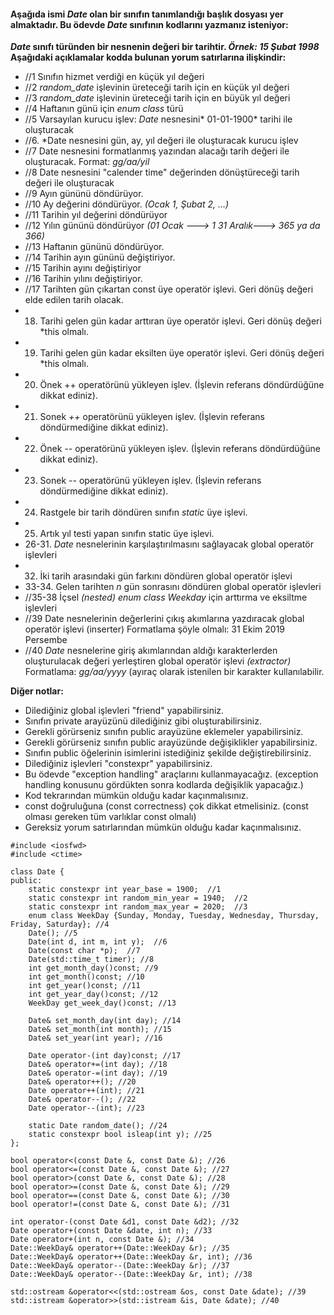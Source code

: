 #### Aşağıda ismi *Date* olan bir sınıfın tanımlandığı başlık dosyası yer almaktadır. Bu ödevde *Date* sınıfının kodlarını yazmanız isteniyor:

__*Date* sınıfı türünden bir nesnenin değeri bir tarihtir. *Örnek: 15 Şubat 1998*__
__Aşağıdaki açıklamalar kodda bulunan yorum satırlarına ilişkindir:__

+ //1 Sınıfın hizmet verdiği en küçük yıl değeri
+ //2 *random_date* işlevinin üreteceği tarih için en küçük yıl değeri
+ //3 *random_date* işlevinin üreteceği tarih için en büyük yıl değeri
+ //4 Haftanın günü için *enum class* türü
+ //5 Varsayılan kurucu işlev: *Date* nesnesini* 01-01-1900* tarihi ile oluşturacak
+ //6. *Date nesnesini gün, ay, yıl değeri ile oluşturacak kurucu işlev
+ //7 Date nesnesini formatlanmış  yazından alacağı tarih değeri ile oluşturacak. Format: *gg/aa/yil*
+ //8 Date nesnesini "calender time" değerinden dönüştüreceği tarih değeri ile oluşturacak
+ //9 Ayın gününü döndürüyor.
+ //10 Ay değerini döndürüyor. *(Ocak 1, Şubat 2, ...)*
+ //11 Tarihin yıl değerini döndürüyor
+ //12 Yılın gününü döndürüyor *(01 Ocak ---> 1   31 Aralık---> 365 ya da 366)*
+ //13 Haftanın gününü döndürüyor.
+ //14 Tarihin ayın gününü değiştiriyor.
+ //15 Tarihin ayını değiştiriyor
+ //16 Tarihin yılını değiştiriyor.
+ //17 Tarihten gün çıkartan const üye operatör işlevi. Geri dönüş değeri elde edilen tarih olacak.
+ 18) Tarihi gelen gün kadar arttıran üye operatör işlevi. Geri dönüş değeri *this olmalı.
+ 19) Tarihi gelen gün kadar eksilten üye operatör işlevi. Geri dönüş değeri *this olmalı.
+ 20) Önek ++ operatörünü yükleyen işlev. (İşlevin referans döndürdüğüne dikkat ediniz). 
+ 21) Sonek *++* operatörünü yükleyen işlev. (İşlevin referans döndürmediğine dikkat ediniz). 
+ 22) Önek *--* operatörünü yükleyen işlev. (İşlevin referans döndürdüğüne dikkat ediniz). 
+ 23) Sonek *--* operatörünü yükleyen işlev. (İşlevin referans döndürmediğine dikkat ediniz). 
+ 24) Rastgele bir tarih döndüren sınıfın *static* üye işlevi.
+ 25) Artık yıl testi yapan sınıfın static üye işlevi.
+ 26-31. *Date* nesnelerinin karşılaştırılmasını sağlayacak global operatör işlevleri
+ 32. İki tarih arasındaki gün farkını döndüren global operatör işlevi
+ 33-34. Gelen tarihten *n* gün sonrasını döndüren global operatör işlevleri
+ //35-38 İçsel *(nested) enum class Weekday* için arttırma ve eksiltme işlevleri
+ //39 Date nesnelerinin değerlerini çıkış akımlarına yazdıracak global operatör işlevi (inserter)
Formatlama şöyle olmalı:  31 Ekim 2019 Persembe
+ //40 *Date* nesnelerine giriş akımlarından aldığı karakterlerden oluşturulacak değeri yerleştiren global operatör işlevi *(extractor)*
Formatlama: *gg/aa/yyyy* (ayıraç olarak istenilen bir karakter kullanılabilir.

**Diğer notlar:**

+ Dilediğiniz global işlevleri "friend" yapabilirsiniz.
+ Sınıfın private arayüzünü dilediğiniz gibi oluşturabilirsiniz.
+ Gerekli görürseniz sınıfın public arayüzüne eklemeler yapabilirsiniz.
+ Gerekli görürseniz sınıfın public arayüzünde değişiklikler yapabilirsiniz.
+ Sınıfın public öğelerinin isimlerini istediğiniz şekilde değiştirebilirsiniz.
+ Dilediğiniz işlevleri "constexpr" yapabilirsiniz.
+ Bu ödevde "exception handling" araçlarını kullanmayacağız. (exception handling konusunu gördükten sonra kodlarda değişiklik yapacağız.)
+ Kod tekrarından mümkün olduğu kadar kaçınmalısınız.
+ const doğruluğuna (const correctness) çok dikkat etmelisiniz. (const olması gereken tüm varlıklar const olmalı)
+ Gereksiz yorum satırlarından mümkün olduğu kadar kaçınmalısınız.

```
#include <iosfwd>
#include <ctime>

class Date {
public:
	static constexpr int year_base = 1900;  //1
	static constexpr int random_min_year = 1940;  //2
	static constexpr int random_max_year = 2020;  //3
	enum class WeekDay {Sunday, Monday, Tuesday, Wednesday, Thursday, Friday, Saturday}; //4
	Date(); //5 
	Date(int d, int m, int y);  //6
	Date(const char *p);  //7
	Date(std::time_t timer); //8
	int get_month_day()const; //9
	int get_month()const; //10
	int get_year()const; //11
	int get_year_day()const; //12
	WeekDay get_week_day()const; //13

	Date& set_month_day(int day); //14
	Date& set_month(int month); //15
	Date& set_year(int year); //16

	Date operator-(int day)const; //17
	Date& operator+=(int day); //18
	Date& operator-=(int day); //19
	Date& operator++(); //20
	Date operator++(int); //21
	Date& operator--(); //22
	Date operator--(int); //23

	static Date random_date(); //24
	static constexpr bool isleap(int y); //25
};

bool operator<(const Date &, const Date &); //26
bool operator<=(const Date &, const Date &); //27
bool operator>(const Date &, const Date &); //28
bool operator>=(const Date &, const Date &); //29
bool operator==(const Date &, const Date &); //30
bool operator!=(const Date &, const Date &); //31

int operator-(const Date &d1, const Date &d2); //32
Date operator+(const Date &date, int n); //33
Date operator+(int n, const Date &); //34
Date::WeekDay& operator++(Date::WeekDay &r); //35
Date::WeekDay& operator++(Date::WeekDay &r, int); //36
Date::WeekDay& operator--(Date::WeekDay &r); //37
Date::WeekDay& operator--(Date::WeekDay &r, int); //38

std::ostream &operator<<(std::ostream &os, const Date &date); //39
std::istream &operator>>(std::istream &is, Date &date); //40
```
